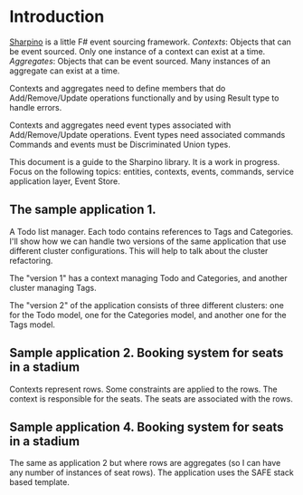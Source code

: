 # Introduction

[Sharpino](https://github.com/tonyx/Micro_ES_FSharp_Lib) is a little F# event sourcing framework.
_Contexts_:  Objects that can be event sourced. Only one instance of a context can exist at a time.
_Aggregates_: Objects that can be event sourced. Many instances of an aggregate can exist at a time.

Contexts and aggregates need to define members that do Add/Remove/Update operations functionally and by using Result type to handle errors.

Contexts and aggregates need event types associated with Add/Remove/Update operations.
Event types need associated commands
Commands and events must be Discriminated Union types.

This document is a guide to the Sharpino library. It is a work in progress.
Focus on the following topics:
entities, contexts, events, commands, service application layer, Event Store.

## The sample application 1.

A Todo list manager. Each todo contains references to Tags and Categories.
I'll show how we can handle two versions of the same application that use different cluster configurations. This will help to talk about the cluster refactoring.

The "version 1" has a context managing Todo and Categories, and another cluster managing Tags.

The "version 2" of the application consists of three different clusters: one for the Todo model, one for the Categories model, and another one for the Tags model.

## Sample application 2. Booking system for seats in a stadium
Contexts represent rows. Some constraints are applied to the rows. The context is responsible for the seats. The seats are associated with the rows.

## Sample application 4. Booking system for seats in a stadium
The same as application 2 but where rows are aggregates (so I can have any number of instances of seat rows). The application uses the SAFE stack based template.